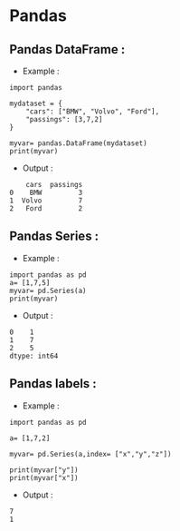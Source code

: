 # Pandas
## Pandas DataFrame :
- Example :
```
import pandas 

mydataset = {
    "cars": ["BMW", "Volvo", "Ford"],
    "passings": [3,7,2]
}

myvar= pandas.DataFrame(mydataset)
print(myvar)
```
- Output :
```
    cars  passings
0    BMW         3
1  Volvo         7
2   Ford         2
```
## Pandas Series :
- Example :
```
import pandas as pd
a= [1,7,5]
myvar= pd.Series(a)
print(myvar)
```
- Output :
```
0    1
1    7
2    5
dtype: int64
```
## Pandas labels :
- Example :
```
import pandas as pd

a= [1,7,2]

myvar= pd.Series(a,index= ["x","y","z"])

print(myvar["y"])
print(myvar["x"])
```
- Output :
```
7
1
```
